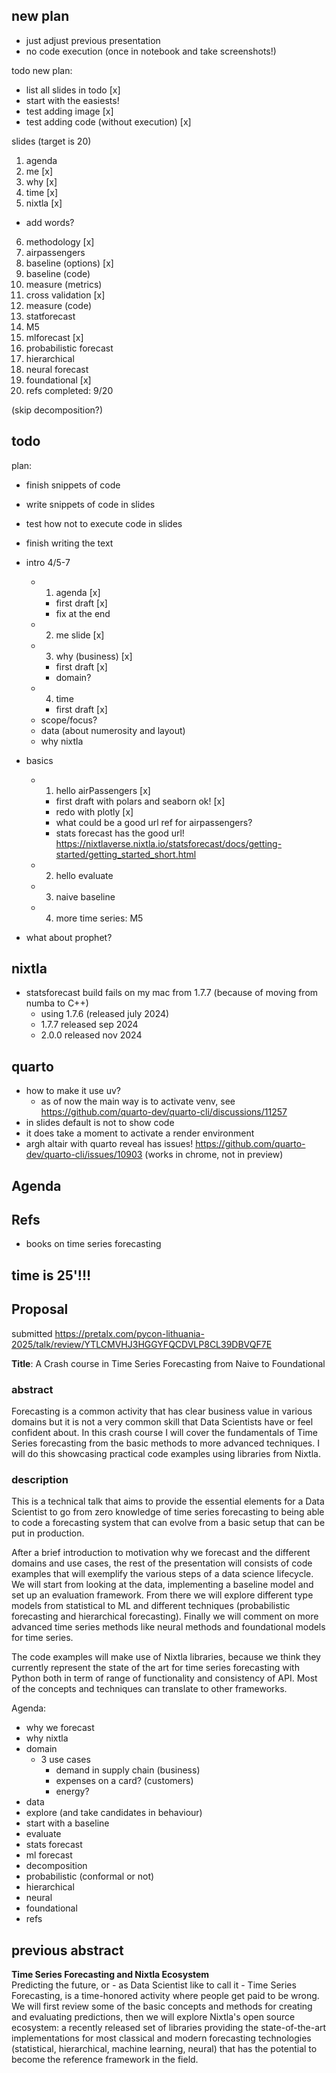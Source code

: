 ## new plan

- just adjust previous presentation
- no code execution (once in notebook and take screenshots!)

todo new plan:
- list all slides in todo [x]
- start with the easiests!
- test adding image [x]
- test adding code (without execution) [x]

slides (target is 20)
1. agenda
2. me [x]
3. why [x]
4. time [x]
5. nixtla [x]
  - add words?
6. methodology [x]
7. airpassengers
8. baseline (options) [x]
9. baseline (code)
10. measure (metrics)
11. cross validation [x]
12. measure (code)
13. statforecast
14. M5
15. mlforecast [x]
16. probabilistic forecast
17. hierarchical
18. neural forecast
19. foundational [x]
20. refs
completed: 9/20

(skip decomposition?)

## todo

plan:
- finish snippets of code
- write snippets of code in slides
- test how not to execute code in slides
- finish writing the text


- intro 4/5-7
  - 1. agenda [x]
    - first draft [x]
    - fix at the end
  - 2. me slide [x]
  - 3. why (business) [x]
    - first draft [x]
    - domain?
  - 4. time
    - first draft [x]
  - scope/focus?
  - data (about numerosity and layout)
  - why nixtla
- basics
  - 1. hello airPassengers [x]
    - first draft with polars and seaborn ok! [x]
    - redo with plotly [x]
    - what could be a good url ref for airpassengers?
    - stats forecast has the good url! https://nixtlaverse.nixtla.io/statsforecast/docs/getting-started/getting_started_short.html
  - 2. hello evaluate
  - 3. naive baseline
  - 4. more time series: M5
- what about prophet?

## nixtla

- statsforecast build fails on my mac from 1.7.7 (because of moving from numba to C++)
    - using 1.7.6 (released july 2024)
    - 1.7.7 released sep 2024
    - 2.0.0 released nov 2024

## quarto

- how to make it use uv?
    - as of now the main way is to activate venv, see https://github.com/quarto-dev/quarto-cli/discussions/11257
- in slides default is not to show code
- it does take a moment to activate a render environment
- argh altair with quarto reveal has issues! https://github.com/quarto-dev/quarto-cli/issues/10903 (works in chrome, not in preview)

## Agenda
## Refs
- books on time series forecasting

## time is 25'!!!

## Proposal

submitted https://pretalx.com/pycon-lithuania-2025/talk/review/YTLCMVHJ3HGGYFQCDVLP8CL39DBVQF7E

**Title**: A Crash course in Time Series Forecasting from Naive to Foundational

### abstract
Forecasting is a common activity that has clear business value in various domains but it is not a very common skill that Data Scientists have or feel confident about. In this crash course I will cover the fundamentals of Time Series forecasting from the basic methods to more advanced techniques. I will do this showcasing practical code examples using libraries from Nixtla.
### description
This is a technical talk that aims to provide the essential elements for a Data Scientist to go from zero knowledge of time series forecasting to being able to code a forecasting system that can evolve from a basic setup that can be put in production.

After a brief introduction to motivation why we forecast and the different domains and use cases, the rest of the presentation will consists of code examples that will exemplify the various steps of a data science lifecycle. We will start from looking at the data, implementing a baseline model and set up an evaluation framework. From there we will explore different type models from statistical to ML and different techniques (probabilistic forecasting and hierarchical forecasting). Finally we will comment on more advanced time series methods like neural methods and foundational models for time series.

The code examples will make use of Nixtla libraries, because we think they currently represent the state of the art for time series forecasting with Python both in term of range of functionality and consistency of API. Most of the concepts and techniques can translate to other frameworks.




Agenda:
- why we forecast
- why nixtla
- domain
	- 3 use cases
		- demand in supply chain (business)
		- expenses on a card? (customers)
		- energy?
- data
- explore (and take candidates in behaviour)
- start with a baseline
- evaluate
- stats forecast
- ml forecast
- decomposition
- probabilistic (conformal or not)
- hierarchical
- neural
- foundational
- refs


## previous abstract

**Time Series Forecasting and Nixtla Ecosystem**  
Predicting the future, or - as Data Scientist like to call it - Time Series Forecasting, is a time-honored activity where people get paid to be wrong.  
We will first review some of the basic concepts and methods for creating and evaluating predictions, then we will explore Nixtla's open source ecosystem: a recently released set of libraries providing the state-of-the-art implementations for most classical and modern forecasting technologies (statistical, hierarchical, machine learning, neural) that has the potential to become the reference framework in the field.